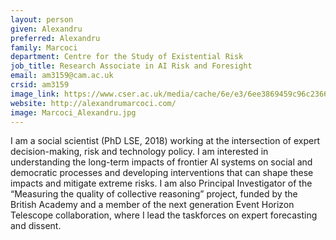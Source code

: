 ```yaml
---
layout: person
given: Alexandru
preferred: Alexandru
family: Marcoci
department: Centre for the Study of Existential Risk
job_title: Research Associate in AI Risk and Foresight
email: am3159@cam.ac.uk
crsid: am3159
image_link: https://www.cser.ac.uk/media/cache/6e/e3/6ee3869459c96c23661e6ca256f40356.jpg
website: http://alexandrumarcoci.com/
image: Marcoci_Alexandru.jpg
---
```


I am a social scientist (PhD LSE, 2018) working at the intersection of expert decision-making, risk and technology policy. I am interested in understanding the long-term impacts of frontier AI systems on social and democratic processes and developing interventions that can shape these impacts and mitigate extreme risks. I am also Principal Investigator of the “Measuring the quality of collective reasoning” project, funded by the British Academy and a member of the next generation Event Horizon Telescope collaboration, where I lead the taskforces on expert forecasting and dissent.